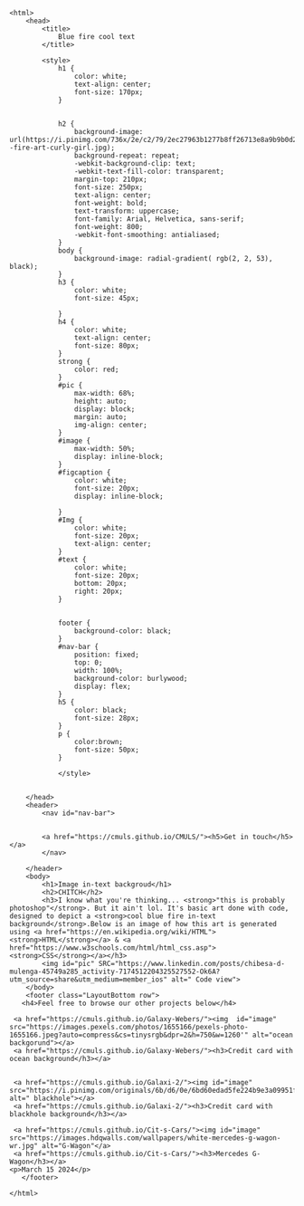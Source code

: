 <!DOCTYPE html> 
    <html>
        <head>
            <title>
                Blue fire cool text 
            </title>
            
            <style>
                h1 {
                    color: white;
                    text-align: center;
                    font-size: 170px;
                }


                h2 {
                    background-image: url(https://i.pinimg.com/736x/2e/c2/79/2ec27963b1277b8ff26713e8a9b9b0d2--fire-art-curly-girl.jpg);
                    background-repeat: repeat;
                    -webkit-background-clip: text;
                    -webkit-text-fill-color: transparent;
                    margin-top: 210px;
                    font-size: 250px;
                    text-align: center;
                    font-weight: bold;
                    text-transform: uppercase;
                    font-family: Arial, Helvetica, sans-serif;
                    font-weight: 800;
                    -webkit-font-smoothing: antialiased;
                } 
                body {
                    background-image: radial-gradient( rgb(2, 2, 53), black);
                }
                h3 {
                    color: white;
                    font-size: 45px;
                    
                }
                h4 {
                    color: white;
                    text-align: center;
                    font-size: 80px;
                }
                strong {
                    color: red;
                } 
                #pic {
                    max-width: 68%;
                    height: auto;
                    display: block;
                    margin: auto;
                    img-align: center;
                } 
                #image {
                    max-width: 50%;
                    display: inline-block;
                } 
                #figcaption {
                    color: white;
                    font-size: 20px;
                    display: inline-block;
                
                } 
                #Img {
                    color: white;
                    font-size: 20px;
                    text-align: center;
                }
                #text {
                    color: white;
                    font-size: 20px;
                    bottom: 20px;
                    right: 20px;
                }
                
                  
                footer {
                    background-color: black;
                }
                #nav-bar {
                    position: fixed;
                    top: 0;
                    width: 100%;
                    background-color: burlywood;
                    display: flex;
                }
                h5 {
                    color: black;
                    font-size: 28px;
                } 
                p {
                    color:brown;
                    font-size: 50px;
                }
                
                </style>


        </head>
        <header>
            <nav id="nav-bar">

            
            <a href="https://cmuls.github.io/CMULS/"><h5>Get in touch</h5></a>                                                     
            </nav>

        </header>
        <body>
            <h1>Image in-text backgroud</h1>
            <h2>CHITCH</h2>
            <h3>I know what you're thinking... <strong>"this is probably photoshop"</strong>. But it ain't lol. It's basic art done with code, designed to depict a <strong>cool blue fire in-text background</strong>.Below is an image of how this art is generated using <a href="https://en.wikipedia.org/wiki/HTML"><strong>HTML</strong></a> & <a href="https://www.w3schools.com/html/html_css.asp"><strong>CSS</strong></a></h3>
            <img id="pic" SRC="https://www.linkedin.com/posts/chibesa-d-mulenga-45749a285_activity-7174512204325527552-Ok6A?utm_source=share&utm_medium=member_ios" alt=" Code view">
        </body>
        <footer class="LayoutBottom row">
       <h4>Feel free to browse our other projects below</h4>
     
     <a href="https://cmuls.github.io/Galaxy-Webers/"><img  id="image" src="https://images.pexels.com/photos/1655166/pexels-photo-1655166.jpeg?auto=compress&cs=tinysrgb&dpr=2&h=750&w=1260'" alt="ocean backgorund"></a>
     <a href="https://cmuls.github.io/Galaxy-Webers/"><h3>Credit card with ocean background</h3></a>
     
     
     <a href="https://cmuls.github.io/Galaxi-2/"><img id="image" src="https://i.pinimg.com/originals/6b/d6/0e/6bd60edad5fe224b9e3a09951f6bf895.jpg" alt=" blackhole"></a>
     <a href="https://cmuls.github.io/Galaxi-2/"><h3>Credit card with blackhole background</h3></a>        
           
     <a href="https://cmuls.github.io/Cit-s-Cars/"><img id="image" src="https://images.hdqwalls.com/wallpapers/white-mercedes-g-wagon-wr.jpg" alt="G-Wagon"</a>                                                                                                                                                                                                                                                                                                                                      
     <a href="https://cmuls.github.io/Cit-s-Cars/"><h3>Mercedes G-Wagon</h3></a>  
    <p>March 15 2024</p>
       </footer>
        
    </html>

